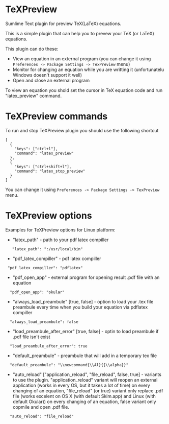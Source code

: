 # TeXPreview
Sumlime Text plugin for preview TeX(LaTeX) equations.

This is a simple plugin that can help you to prevew your TeX (or LaTeX) equations. 

This plugin can do these:
-   View an equation in an external program (you can change it using `Preferences -> Package Settings -> TexPreview` menu)
-   Monitor for changing an equation while you are writting it (unfortunatelu Windows doesn't support it well)
-   Open and close an external program

To view an equation you shold set the cursor in TeX equation code and run "latex_preview" command.

TeXPreview commands
==========
To run and stop TeXPreview plugin you should use the following shortcut 

    [
      {
        "keys": ["ctrl+l"],
        "command": "latex_preview"
      },
      {
        "keys": ["ctrl+shift+l"],
        "command": "latex_stop_preview"
      }
    ]

You can change it using `Preferences -> Package Settings -> TexPreview` menu.

TeXPreview options
==========
Examples for TeXPreview options for Linux platform:
- "latex_path" - path to your pdf latex compiller
```  
   "latex_path": ":/usr/local/bin"
```
- "pdf_latex_compiller" - pdf latex compiller
``` 
 "pdf_latex_compiller": "pdflatex"
``` 
- "pdf_open_app" - external program for opening result .pdf file with an equation
``` 
  "pdf_open_app": "okular"
``` 
- "always_load_preambule" [true, false] - option to load your .tex file preambule every time when you build your equation via pdflatex compiller
```
  "always_load_preambule": false
```
- "load_preambule_after_error" [true, false] - optin to load preambule if .pdf file isn't exist 
```
  "load_preambule_after_error": true
```
- "default_preambule" - preambule that will add in a temporary tex file
```
  "default_preambule": "\\newcommand{\\Al}{{\\alpha}}"
```
- "auto_reload" ["application_reload", "file_reload", false, true] - variants to use the plugin. "application_reload" variant will reopen an external application (works in every OS, but it takes a lot of time) on every changing of an equation, "file_reload" (or true) variant only replace .pdf file (works excelent on OS X (with default Skim.app) and Linux (with default Okular))  on every changing of an equation, false variant only copmile and open .pdf file.
```
  "auto_reload": "file_reload"
```
